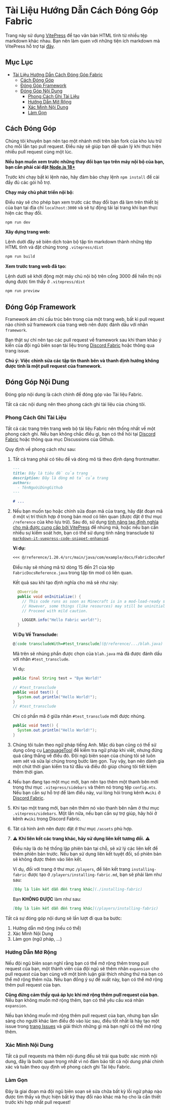 # Tài Liệu Hướng Dẫn Cách Đóng Góp Fabric

Trang này sử dụng [VitePress](https://vitepress.dev/) để tạo văn bản HTML tĩnh từ nhiều tệp markdown khác nhau. Bạn nên làm quen với những tiện ích markdown mà VitePress hỗ trợ tại [đây](https://vitepress.dev/guide/markdown#features).

## Mục Lục

- [Tài Liệu Hướng Dẫn Cách Đóng Góp Fabric](#tài-liệu-hướng-dẫn-cách-đóng-góp-fabric)
  - [Cách Đóng Góp](#cách-đóng-góp)
  - [Đóng Góp Framework](#đóng-góp-framework)
  - [Đóng Góp Nội Dung](#đóng-góp-nội-dung)
    - [Phong Cách Ghi Tài Liệu](#phong-cách-ghi-tài-liệu)
    - [Hướng Dẫn Mở Rộng](#hướng-dẫn-mở-rộng)
    - [Xác Minh Nội Dung](#xác-minh-nội-dung)
    - [Làm Gọn](#làm-gọn)

## Cách Đóng Góp

Chúng tôi khuyên bạn nên tạo một nhánh mới trên bản fork của kho lưu trữ cho mỗi lần tạo pull request. Điều này sẽ giúp bạn dễ quản lý khi thực hiện nhiều pull request cùng một lúc.

**Nếu bạn muốn xem trước những thay đổi bạn tạo trên máy nội bộ của bạn, bạn cần phải cài đặt [Node.js 18+](https://nodejs.org/en/)**

Trước khi chạy bất kì lệnh nào, hãy đảm bảo chạy lệnh `npm install` để cài đầy đủ các gói hỗ trợ.

**Chạy máy chủ phát triển nội bộ:**

Điều này sẽ cho phép bạn xem trước các thay đổi bạn đã làm trên thiết bị của bạn tại địa chỉ `localhost:3000` và sẽ tự động tải lại trang khi bạn thực hiện các thay đổi.

```sh
npm run dev
```

**Xây dựng trang web:**

Lệnh dưới đây sẽ biên dịch toàn bộ tập tin markdown thành những tệp HTML tĩnh và đặt chúng trong `.vitepress/dist`

```sh
npm run build
```

**Xem trước trang web đã tạo:**

Lệnh dưới sẽ khởi động một máy chủ nội bộ trên cổng 3000 để hiển thị nội dụng được tìm thấy ở `.vitepress/dist`

```sh
npm run preview
```

## Đóng Góp Framework

Framework ám chỉ cấu trúc bên trong của một trang web, bất kì pull request nào chỉnh sử framework của trang web nên được đánh dấu với nhãn `framework`.

Bạn thật sự chỉ nên tạo các pull request về framework sau khi tham khảo ý kiến của đội ngũ biên soạn tài liệu trong [Discord Fabric](https://discord.gg/v6v4pMv) hoặc thông qua trang issue.

**Chú ý: Việc chỉnh sửa các tập tin thanh bên và thanh định hướng không được tính là một pull request của framework.**

## Đóng Góp Nội Dung

Đóng góp nội dung là cách chính để đóng góp vào Tài liệu Fabric.

Tất cả các nội dung nên theo phong cách ghi tài liệu của chúng tôi.

### Phong Cách Ghi Tài Liệu

Tất cả các trang trên trang web bộ tài liệu Fabric nên thống nhất về một phong cách ghi. Nếu bạn không chắc điều gì, bạn có thể hỏi tại [Discord Fabric](https://discord.gg/v6v4pMv) hoặc thông qua mục Discussions của Github.

Quy định về phong cách như sau:

1. Tất cả trang phải có tiêu đề và dòng mô tả theo định dạng frontmatter.

   ```md
   ---
   title: Đây là tiêu đề của trang
   description: Đây là dòng mô tả của trang
   authors:
     - TênNgườiDùngGithub
   ---

   # ...
   ```

2. Nếu bạn muốn tạo hoặc chỉnh sửa đoạn mã của trang, hãy đặt đoạn mã ở một vị trí thích hợp ở trong bản mod có liên quan (được đặt ở thư mục `/reference` của kho lưu trữ). Sau đó, sử dụng [tính năng tạo định nghĩa cho mã được cung cấp bởi VitePress](https://vitepress.dev/guide/markdown#import-code-snippets) để nhúng mã, hoặc nếu bạn cần nhiều sự kiểm soát hơn, bạn có thể sử dụng tính năng transclude từ [`markdown-it-vuepress-code-snippet-enhanced`](https://github.com/fabioaanthony/markdown-it-vuepress-code-snippet-enhanced).

   **Ví dụ:**

   ```md
   <<< @/reference/1.20.4/src/main/java/com/example/docs/FabricDocsReference.java{15-21 java}
   ```

   Điều này sẽ nhúng mã từ dòng 15 đến 21 của tệp `FabricDocsReference.java` trong tập tin mod có liên quan.

   Kết quả sau khi tạo định nghĩa cho mã sẽ như này:

   ```java
     @Override
     public void onInitialize() {
       // This code runs as soon as Minecraft is in a mod-load-ready state.
       // However, some things (like resources) may still be uninitialized.
       // Proceed with mild caution.

       LOGGER.info("Hello Fabric world!");
     }
   ```

   **Ví Dụ Về Transclude:**

   ```md
   @[code transcludeWith=#test_transclude](@/reference/.../blah.java)
   ```

   Mã trên sẽ nhúng phần được chọn của `blah.java` mà đã được đánh dấu với nhãn `#test_transclude`.

   Ví dụ:

   ```java
   public final String test = "Bye World!"

   // #test_transclude
   public void test() {
     System.out.println("Hello World!");
   }
   // #test_transclude
   ```

   Chỉ có phần mã ở giữa nhãn `#test_transclude` mới được nhúng.

   ```java
   public void test() {
     System.out.println("Hello World!");
   }
   ```

3. Chúng tôi tuân theo ngữ pháp tiếng Anh. Mặc dù bạn cũng có thể sử dụng công cụ [LanguageTool](https://languagetool.org/) để kiểm tra ngữ pháp khi viết, nhưng đừng quá căng thẳng về điều đó. Đội ngũ biên soạn của chúng tôi sẽ luôn xem xét và sửa lại chúng trong bước làm gọn. Tuy vậy, bạn nên dành gia một chút thời gian kiểm tra từ đầu và điều đó giúp chúng tôi tiết kiệm thêm thời gian.

4. Nếu bạn đang tạo một mục mới, bạn nên tạo thêm một thanh bên mới trong thư mục `.vitepress/sidebars` và thêm nó trong tệp `config.mts`. Nếu bạn cần sự hỗ trợ để làm điều này, vui lòng hỏi trong kênh `#wiki` ở [Discord Fabric](https://discord.gg/v6v4pMv).

5. Khi tạo một trang mới, bạn nên thêm nó vào thanh bên nằm ở thư mục `.vitepress/sidebars`. Một lần nữa, nếu bạn cần sự trợ giúp, hãy hỏi ở kênh `#wiki` trong Discord Fabric.

6. Tât cả hình ảnh nên được đặt ở thư mục `/assets` phù hợp.

7. ⚠️ **Khi liên kết các trang khác, hãy sử dụng liên kết tương đối.** ⚠️

   Điều này là do hệ thống lập phiên bản tại chỗ, sẽ xử lý các liên kết để thêm phiên bản trước. Nếu bạn sử dụng liên kết tuyệt đối, số phiên bản sẽ không được thêm vào liên kết.

   Ví dụ, đối với trang ở thư mục `/players`, để liên kết trang `installing-fabric` được tạo ở `/players/installing-fabric.md`, bạn sẽ phải làm như sau:

   ```md
   [Đây là liên kết dẫn đến trang khác](./installing-fabric)
   ```

   Bạn **KHÔNG ĐƯỢC** làm như sau:

   ```md
   [Đây là liên kết dẫn đến trang khác](/players/installing-fabric)
   ```

Tất cả sự đóng góp nội dung sẽ lần lượt đi qua ba bước:

1. Hướng dẫn mở rộng (nếu có thể)
2. Xác Minh Nội Dung
3. Làm gọn (ngữ pháp, ...)

### Hướng Dẫn Mở Rộng

Nếu đội ngũ biên soạn nghĩ rằng bạn có thể mở rộng thêm trong pull request của bạn, một thành viên của đội ngũ sẽ thêm nhãn `expansion` cho pull request của bạn cùng với một bình luận giải thích những thứ mà bạn có thể mở rộng thêm nữa. Nếu bạn đồng ý sự đề xuất này, bạn có thể mở rộng thêm pull request của bạn.

**Cũng đừng cảm thấy quá áp lực khi mở rộng thêm pull request của bạn.** Nếu bạn không muốn mở rộng thêm, bạn có thể yêu cầu xoá nhãn `expansion`.

Nếu bạn không muốn mở rộng thêm pull request của bạn, nhưng bạn sẵn sàng cho người khác làm điều đó vào lúc sau, điều tốt nhất là hãy tạo một issue trong [trang Issues](https://github.com/FabricMC/fabric-docs/issues) và giải thích những gì mà bạn nghĩ có thể mở rộng thêm.

### Xác Minh Nội Dung

Tất cả pull requests mà thêm nội dung đều sẽ trải qua bước xác minh nội dung, đây là bước quan trọng nhất vì nó đảm bảo tất cả nội dung phải chính xác và tuân theo quy định về phong cách ghi Tài liệu Fabric.

### Làm Gọn

Đây là giai đoạn mà đội ngũ biên soạn sẽ sửa chữa bất kỳ lỗi ngữ pháp nào được tìm thấy và thực hiện bất kỳ thay đổi nào khác mà họ cho là cần thiết trước khi hợp nhất pull request!

